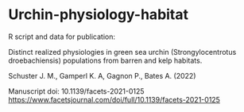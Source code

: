 # Urchin-physiology-habitat
R script and data for publication: 

Distinct realized physiologies in green sea urchin (Strongylocentrotus droebachiensis) populations from barren and kelp habitats.

Schuster J. M., Gamperl K. A, Gagnon P., Bates A. (2022)

Manuscript doi: 10.1139/facets-2021-0125
https://www.facetsjournal.com/doi/full/10.1139/facets-2021-0125



